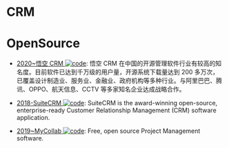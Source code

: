 # CRM

# OpenSource

- [2020~悟空 CRM ![code](https://ng-tech.icu/assets/code.svg)](https://gitee.com/wukongcrm): 悟空 CRM 在中国的开源管理软件行业有较高的知名度。目前软件已达到千万级的用户量，开源系统下载量达到 200 多万次，已覆盖设计制造业、服务业、金融业、政府机构等多种行业。与阿里巴巴、腾讯、OPPO、航天信息、CCTV 等多家知名企业达成战略合作。

- [2018-SuiteCRM ![code](https://ng-tech.icu/assets/code.svg)](https://github.com/salesagility/SuiteCRM): SuiteCRM is the award-winning open-source, enterprise-ready Customer Relationship Management (CRM) software application.

- [2019~MyCollab ![code](https://ng-tech.icu/assets/code.svg)](https://github.com/MyCollab/mycollab): Free, open source Project Management software.
